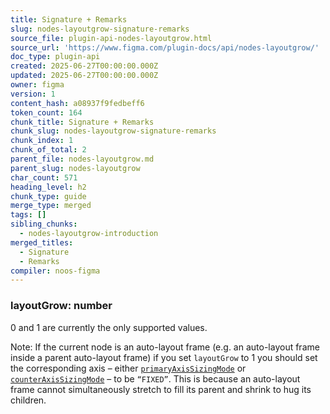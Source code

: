 ```yaml
---
title: Signature + Remarks
slug: nodes-layoutgrow-signature-remarks
source_file: plugin-api-nodes-layoutgrow.html
source_url: 'https://www.figma.com/plugin-docs/api/nodes-layoutgrow/'
doc_type: plugin-api
created: 2025-06-27T00:00:00.000Z
updated: 2025-06-27T00:00:00.000Z
owner: figma
version: 1
content_hash: a08937f9fedbeff6
token_count: 164
chunk_title: Signature + Remarks
chunk_slug: nodes-layoutgrow-signature-remarks
chunk_index: 1
chunk_of_total: 2
parent_file: nodes-layoutgrow.md
parent_slug: nodes-layoutgrow
char_count: 571
heading_level: h2
chunk_type: guide
merge_type: merged
tags: []
sibling_chunks:
  - nodes-layoutgrow-introduction
merged_titles:
  - Signature
  - Remarks
compiler: noos-figma
---
```


### layoutGrow: number

0 and 1 are currently the only supported values.

Note: If the current node is an auto-layout frame (e.g. an auto-layout frame inside a parent auto-layout frame) if you set `layoutGrow` to 1 you should set the corresponding axis – either [`primaryAxisSizingMode`](/plugin-docs/api/properties/nodes-primaryaxissizingmode/)
 or [`counterAxisSizingMode`](/plugin-docs/api/properties/nodes-counteraxissizingmode/)
 – to be `“FIXED”`. This is because an auto-layout frame cannot simultaneously stretch to fill its parent and shrink to hug its children.
